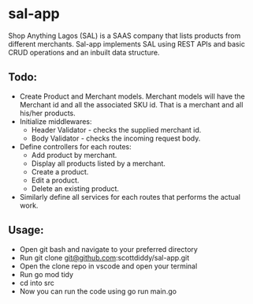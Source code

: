 # sal-app
Shop Anything Lagos (SAL) is a SAAS company that lists products from different merchants. Sal-app implements SAL using REST APIs and basic CRUD operations and an inbuilt data structure. 

## Todo:
* Create Product and Merchant models. Merchant models will have the Merchant id and all the associated SKU id. That is a merchant and all his/her products.
* Initialize middlewares:
  - Header Validator - checks the supplied merchant id.
  - Body Validator - checks the incoming request body.
* Define controllers for each routes:
  - Add product by merchant.
  - Display all products listed by a merchant.
  - Create a product.
  - Edit a product.
  - Delete an existing product.
* Similarly define all services for each routes that performs the actual work.

## Usage:
* Open git bash and navigate to your preferred directory
* Run git clone git@github.com:scottdiddy/sal-app.git
* Open the clone repo in vscode and open your terminal
* Run go mod tidy
* cd into src
* Now you can run the code using go run main.go
